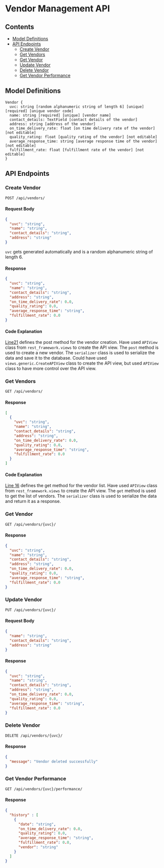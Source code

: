 # Vendor Management API

## Contents

- [Model Definitions](#model-definitions)
- [API Endpoints](#api-endpoints)
  - [Create Vendor](#create-vendor)
  - [Get Vendors](#get-vendors)
  - [Get Vendor](#get-vendor)
  - [Update Vendor](#update-vendor)
  - [Delete Vendor](#delete-vendor)
  - [Get Vendor Performance](#get-vendor-performance)

## Model Definitions

```text
Vendor {
  uvc: string [random alphanumeric string of length 6] [unique] [required] [unique vendor code]
  name: string [required] [unique] [vendor name]
  contact_details: TextField [contact details of the vendor]
  address: string [address of the vendor]
  on_time_delivery_rate: float [on time delivery rate of the vendor] [not editable]
  quality_rating: float [quality rating of the vendor] [not editable]
  average_response_time: string [average response time of the vendor] [not editable]
  fulfillment_rate: float [fulfillment rate of the vendor] [not editable]
}
```

## API Endpoints

### Create Vendor

```http
POST /api/vendors/
```

#### Request Body

```json
{
  "uvc": "string",
  "name": "string",
  "contact_details": "string",
  "address": "string"
}
```

`uvc` gets generated automatically and is a random alphanumeric string of length 6.

#### Response

```json
{
  "uvc": "string",
  "name": "string",
  "contact_details": "string",
  "address": "string",
  "on_time_delivery_rate": 0.0,
  "quality_rating": 0.0,
  "average_response_time": "string",
  "fulfillment_rate": 0.0
}
```

#### Code Explanation

[Line21](../../vendor/views.py) defines the post method for the vendor creation. Have used `APIView` class from `rest_framework.views` to create the API view. The `post` method is used to create a new vendor. The `serializer` class is used to serialize the data and save it to the database.
Could have used `views.generic.CreateAPIView` class to create the API view, but used `APIView` class to have more control over the API view.

### Get Vendors

```http
GET /api/vendors/
```

#### Response

```json
[
  {
    "uvc": "string",
    "name": "string",
    "contact_details": "string",
    "address": "string",
    "on_time_delivery_rate": 0.0,
    "quality_rating": 0.0,
    "average_response_time": "string",
    "fulfillment_rate": 0.0
  }
]
```

#### Code Explanation

[Line 16](../../vendor/views.py) defines the get method for the vendor list. Have used `APIView` class from `rest_framework.views` to create the API view. The `get` method is used to get the list of vendors. The `serializer` class is used to serialize the data and return it as a response.

### Get Vendor

```http
GET /api/vendors/{uvc}/
```

#### Response

```json
{
  "uvc": "string",
  "name": "string",
  "contact_details": "string",
  "address": "string",
  "on_time_delivery_rate": 0.0,
  "quality_rating": 0.0,
  "average_response_time": "string",
  "fulfillment_rate": 0.0
}
```

### Update Vendor

```http
PUT /api/vendors/{uvc}/
```

#### Request Body

```json
{
  "name": "string",
  "contact_details": "string",
  "address": "string"
}
```

#### Response

```json
{
  "uvc": "string",
  "name": "string",
  "contact_details": "string",
  "address": "string",
  "on_time_delivery_rate": 0.0,
  "quality_rating": 0.0,
  "average_response_time": "string",
  "fulfillment_rate": 0.0
}
```

### Delete Vendor

```http
DELETE /api/vendors/{uvc}/
```

#### Response

```json
{
  "message": "Vendor deleted successfully"
}
```

### Get Vendor Performance

```http
GET /api/vendors/{uvc}/performance/
```

#### Response

```json
{
  "history" : [
    {
      "date": "string",
      "on_time_delivery_rate": 0.0,
      "quality_rating": 0.0,
      "average_response_time": "string",
      "fulfillment_rate": 0.0,
      "vendor": "string"
    }
  ]
}
```